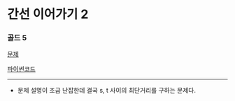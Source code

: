 # 간선 이어가기 2
### 골드 5
[문제](https://www.acmicpc.net/problem/14284)

[파이썬코드](14284.py)

---

- 문제 설명이 조금 난잡한데 결국 s, t 사이의 최단거리를 구하는 문제다.